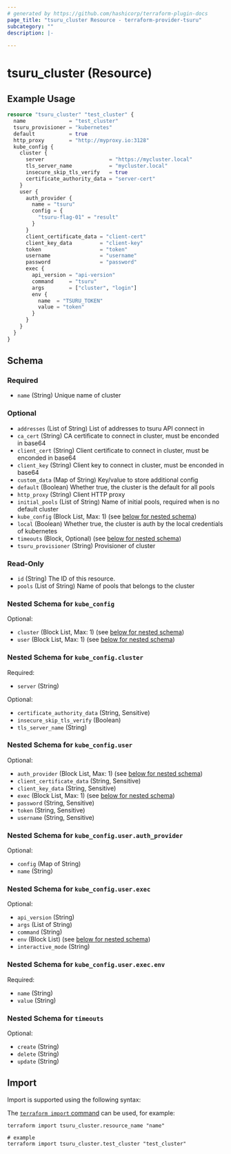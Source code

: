 ```yaml
---
# generated by https://github.com/hashicorp/terraform-plugin-docs
page_title: "tsuru_cluster Resource - terraform-provider-tsuru"
subcategory: ""
description: |-
  
---
```


# tsuru_cluster (Resource)



## Example Usage

```terraform
resource "tsuru_cluster" "test_cluster" {
  name              = "test_cluster"
  tsuru_provisioner = "kubernetes"
  default           = true
  http_proxy        = "http://myproxy.io:3128"
  kube_config {
    cluster {
      server                     = "https://mycluster.local"
      tls_server_name            = "mycluster.local"
      insecure_skip_tls_verify   = true
      certificate_authority_data = "server-cert"
    }
    user {
      auth_provider {
        name = "tsuru"
        config = {
          "tsuru-flag-01" = "result"
        }
      }
      client_certificate_data = "client-cert"
      client_key_data         = "client-key"
      token                   = "token"
      username                = "username"
      password                = "password"
      exec {
        api_version = "api-version"
        command     = "tsuru"
        args        = ["cluster", "login"]
        env {
          name  = "TSURU_TOKEN"
          value = "token"
        }
      }
    }
  }
}
```

<!-- schema generated by tfplugindocs -->
## Schema

### Required

- `name` (String) Unique name of cluster

### Optional

- `addresses` (List of String) List of addresses to tsuru API connect in
- `ca_cert` (String) CA certificate to connect in cluster, must be enconded in base64
- `client_cert` (String) Client certificate to connect in cluster, must be enconded in base64
- `client_key` (String) Client key to connect in cluster, must be enconded in base64
- `custom_data` (Map of String) Key/value to store additional config
- `default` (Boolean) Whether true, the cluster is the default for all pools
- `http_proxy` (String) Client HTTP proxy
- `initial_pools` (List of String) Name of initial pools, required when is no default cluster
- `kube_config` (Block List, Max: 1) (see [below for nested schema](#nestedblock--kube_config))
- `local` (Boolean) Whether true, the cluster is auth by the local credentials of kubernetes
- `timeouts` (Block, Optional) (see [below for nested schema](#nestedblock--timeouts))
- `tsuru_provisioner` (String) Provisioner of cluster

### Read-Only

- `id` (String) The ID of this resource.
- `pools` (List of String) Name of pools that belongs to the cluster

<a id="nestedblock--kube_config"></a>
### Nested Schema for `kube_config`

Optional:

- `cluster` (Block List, Max: 1) (see [below for nested schema](#nestedblock--kube_config--cluster))
- `user` (Block List, Max: 1) (see [below for nested schema](#nestedblock--kube_config--user))

<a id="nestedblock--kube_config--cluster"></a>
### Nested Schema for `kube_config.cluster`

Required:

- `server` (String)

Optional:

- `certificate_authority_data` (String, Sensitive)
- `insecure_skip_tls_verify` (Boolean)
- `tls_server_name` (String)


<a id="nestedblock--kube_config--user"></a>
### Nested Schema for `kube_config.user`

Optional:

- `auth_provider` (Block List, Max: 1) (see [below for nested schema](#nestedblock--kube_config--user--auth_provider))
- `client_certificate_data` (String, Sensitive)
- `client_key_data` (String, Sensitive)
- `exec` (Block List, Max: 1) (see [below for nested schema](#nestedblock--kube_config--user--exec))
- `password` (String, Sensitive)
- `token` (String, Sensitive)
- `username` (String, Sensitive)

<a id="nestedblock--kube_config--user--auth_provider"></a>
### Nested Schema for `kube_config.user.auth_provider`

Optional:

- `config` (Map of String)
- `name` (String)


<a id="nestedblock--kube_config--user--exec"></a>
### Nested Schema for `kube_config.user.exec`

Optional:

- `api_version` (String)
- `args` (List of String)
- `command` (String)
- `env` (Block List) (see [below for nested schema](#nestedblock--kube_config--user--exec--env))
- `interactive_mode` (String)

<a id="nestedblock--kube_config--user--exec--env"></a>
### Nested Schema for `kube_config.user.exec.env`

Required:

- `name` (String)
- `value` (String)





<a id="nestedblock--timeouts"></a>
### Nested Schema for `timeouts`

Optional:

- `create` (String)
- `delete` (String)
- `update` (String)

## Import

Import is supported using the following syntax:

The [`terraform import` command](https://developer.hashicorp.com/terraform/cli/commands/import) can be used, for example:

```shell
terraform import tsuru_cluster.resource_name "name"

# example
terraform import tsuru_cluster.test_cluster "test_cluster"
```
